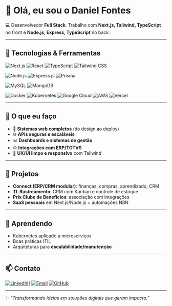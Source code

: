 # 👋 Olá, eu sou o Daniel Fontes

💻 Desenvolvedor **Full Stack**. Trabalho com **Next.js, Tailwind, TypeScript** no front e **Node.js, Express, TypeScript** no back.

---

## 🚀 Tecnologias & Ferramentas

<!-- Frontend -->
![Next.js](https://img.shields.io/badge/Next.js-000000.svg?style=for-the-badge&logo=nextdotjs&logoColor=white)
![React](https://img.shields.io/badge/React-20232A.svg?style=for-the-badge&logo=react&logoColor=61DAFB)
![TypeScript](https://img.shields.io/badge/TypeScript-3178C6.svg?style=for-the-badge&logo=typescript&logoColor=white)
![Tailwind CSS](https://img.shields.io/badge/TailwindCSS-06B6D4.svg?style=for-the-badge&logo=tailwindcss&logoColor=white)

<!-- Backend -->
![Node.js](https://img.shields.io/badge/Node.js-339933.svg?style=for-the-badge&logo=nodedotjs&logoColor=white)
![Express.js](https://img.shields.io/badge/Express.js-000000.svg?style=for-the-badge&logo=express&logoColor=white)
![Prisma](https://img.shields.io/badge/Prisma-2D3748.svg?style=for-the-badge&logo=prisma&logoColor=white)

<!-- DB -->
![MySQL](https://img.shields.io/badge/MySQL-4479A1.svg?style=for-the-badge&logo=mysql&logoColor=white)
![MongoDB](https://img.shields.io/badge/MongoDB-4EA94B.svg?style=for-the-badge&logo=mongodb&logoColor=white)

<!-- DevOps -->
![Docker](https://img.shields.io/badge/Docker-2496ED.svg?style=for-the-badge&logo=docker&logoColor=white)
![Kubernetes](https://img.shields.io/badge/Kubernetes-326CE5.svg?style=for-the-badge&logo=kubernetes&logoColor=white)
![Google Cloud](https://img.shields.io/badge/GCP-4285F4.svg?style=for-the-badge&logo=googlecloud&logoColor=white)
![AWS](https://img.shields.io/badge/AWS-232F3E.svg?style=for-the-badge&logo=amazonaws&logoColor=white)
![Vercel](https://img.shields.io/badge/Vercel-000000.svg?style=for-the-badge&logo=vercel&logoColor=white)

---

## 📌 O que eu faço
- 🔧 **Sistemas web completos** (do design ao deploy)
- 🌐 **APIs seguras e escaláveis**
- 📊 **Dashboards e sistemas de gestão**
- ⚙️ **Integrações com ERP/TOTVS**
- 🎨 **UX/UI limpo e responsivo** com Tailwind

---

## 📂 Projetos
- **Connect (ERP/CRM modular)**: finanças, compras, aprendizado, CRM
- **TL Rastreamento**: CRM com Kanban e controle de estoque
- **Prix Clube de Benefícios**: associação com integrações
- **SaaS pessoais** em Next.js/Node.js + automações N8N

---

## 🌱 Aprendendo
- Kubernetes aplicado a microserviços
- Boas práticas ITIL
- Arquiteturas para **escalabilidade/manutenção**

---

## 📫 Contato
[![LinkedIn](https://img.shields.io/badge/LinkedIn-0A66C2.svg?style=for-the-badge&logo=linkedin&logoColor=white)](https://www.linkedin.com/in/daniel-fontes-tech)]
[![Email](https://img.shields.io/badge/Email-D14836.svg?style=for-the-badge&logo=gmail&logoColor=white)](mailto:tec.fontes1@gmail.com)
[![GitHub](https://img.shields.io/badge/GitHub-100000.svg?style=for-the-badge&logo=github&logoColor=white)](https://github.com/techfontes)

---

✨ _“Transformando ideias em soluções digitais que geram impacto.”_
